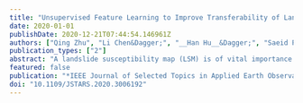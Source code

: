 ```yaml
---
title: "Unsupervised Feature Learning to Improve Transferability of Landslide Susceptibility Representations"
date: 2020-01-01
publishDate: 2020-12-21T07:44:54.146961Z
authors: ["Qing Zhu", "Li Chen&Dagger;", "__Han Hu__&Dagger;", "Saeid Pirasteh", "Haifeng Li", "Xiao Xie"]
publication_types: ["2"]
abstract: "A landslide susceptibility map (LSM) is of vital importance for risk recognition and prevention. In the last decade, statistical methods have gradually exerted their impact on mapping the landslide susceptibility to locate the high-risk places of landslide. However, due to the complexity of getting full access to the thematic information in large scenarios, most of these statistical methods generally suffer from overfitting, inadequate representative power, and the inability to transfer the learned representation to other places. To solve these challenges, this study designed an unsupervised representation learning module, which features independence, compactness, robustness, and transferability. Specifically, we first stack restricted Boltzmann machines and denoising autoencoder to unsupervised discover the underlying representations embedded in the thematic maps. Then, we applied the transferring strategy in an adversarial manner to generalize the learned representations to the sample-scarce area. Experimental results and analyses using data in different regions have revealed that the proposed method can be generalized well between different LSM scenarios. In terms of precision, it outperforms other methods by a large margin, e.g., by around 7% compared to multilayer perceptrons with the same configuration, and by 3%-4% to the state of art algorithm random forest. Besides, compared to other methods, the landslide susceptibility map that is predicted by the proposed method featuring smoothness and stableness seems more reliable, and is more according to some prior knowledge that, for example, distance to the drainage, slope, and stratum, should exert dominant effects on the occurrence of a landslide."
featured: false
publication: "*IEEE Journal of Selected Topics in Applied Earth Observations and Remote Sensing*"
doi: "10.1109/JSTARS.2020.3006192"
---
```


